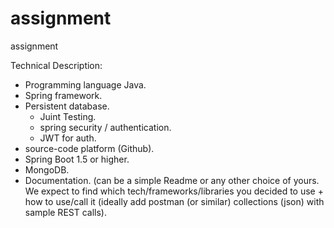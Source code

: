 # assignment
assignment

Technical Description: 
  - Programming language Java.
  - Spring framework.
  - Persistent database.
	- Juint Testing.
	- spring security / authentication.
	- JWT for auth.
  - source-code platform (Github).
  - Spring Boot 1.5 or higher.
  - MongoDB.
  - Documentation. (can be a simple Readme or any other choice of yours. We expect to find which tech/frameworks/libraries you decided to use + how to use/call it (ideally add postman (or similar) collections (json) with sample REST calls).
	
  



